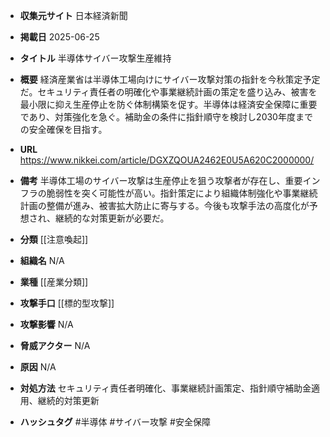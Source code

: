 - **収集元サイト**
日本経済新聞

- **掲載日**
2025-06-25

- **タイトル**
半導体サイバー攻撃生産維持

- **概要**
経済産業省は半導体工場向けにサイバー攻撃対策の指針を今秋策定予定だ。セキュリティ責任者の明確化や事業継続計画の策定を盛り込み、被害を最小限に抑え生産停止を防ぐ体制構築を促す。半導体は経済安全保障に重要であり、対策強化を急ぐ。補助金の条件に指針順守を検討し2030年度までの安全確保を目指す。

- **URL**
https://www.nikkei.com/article/DGXZQOUA2462E0U5A620C2000000/

- **備考**
半導体工場のサイバー攻撃は生産停止を狙う攻撃者が存在し、重要インフラの脆弱性を突く可能性が高い。指針策定により組織体制強化や事業継続計画の整備が進み、被害拡大防止に寄与する。今後も攻撃手法の高度化が予想され、継続的な対策更新が必要だ。

- **分類**
[[注意喚起]]

- **組織名**
N/A

- **業種**
[[産業分類]]

- **攻撃手口**
[[標的型攻撃]]

- **攻撃影響**
N/A

- **脅威アクター**
N/A

- **原因**
N/A

- **対処方法**
セキュリティ責任者明確化、事業継続計画策定、指針順守補助金適用、継続的対策更新

- **ハッシュタグ**
#半導体 #サイバー攻撃 #安全保障
